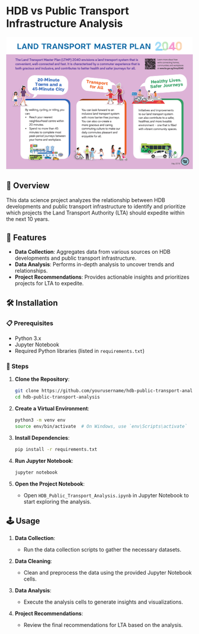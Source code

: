 # HDB vs Public Transport Infrastructure Analysis

![LTAMasterPlan2040](./res/LTMP2040%20Main%20Summary.png)

## 📙 Overview

This data science project analyzes the relationship between HDB developments and public transport infrastructure to identify and prioritize which projects the Land Transport Authority (LTA) should expedite within the next 10 years.

## 💯 Features

- **Data Collection**: Aggregates data from various sources on HDB developments and public transport infrastructure.
- **Data Analysis**: Performs in-depth analysis to uncover trends and relationships.
- **Project Recommendations**: Provides actionable insights and prioritizes projects for LTA to expedite.

## 🛠️ Installation

### 📋 Prerequisites

- Python 3.x
- Jupyter Notebook
- Required Python libraries (listed in `requirements.txt`)

### 📝 Steps

1. **Clone the Repository**:
    ```sh
    git clone https://github.com/yourusername/hdb-public-transport-analysis.git
    cd hdb-public-transport-analysis
    ```

2. **Create a Virtual Environment**:
    ```sh
    python3 -m venv env
    source env/bin/activate  # On Windows, use `env\Scripts\activate`
    ```

3. **Install Dependencies**:
    ```sh
    pip install -r requirements.txt
    ```

4. **Run Jupyter Notebook**:
    ```sh
    jupyter notebook
    ```

5. **Open the Project Notebook**:
    - Open `HDB_Public_Transport_Analysis.ipynb` in Jupyter Notebook to start exploring the analysis.

## 🕹️ Usage

1. **Data Collection**:
    - Run the data collection scripts to gather the necessary datasets.

2. **Data Cleaning**:
    - Clean and preprocess the data using the provided Jupyter Notebook cells.

3. **Data Analysis**:
    - Execute the analysis cells to generate insights and visualizations.

4. **Project Recommendations**:
    - Review the final recommendations for LTA based on the analysis.

